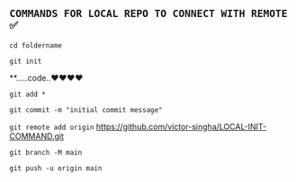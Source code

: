 ## `COMMANDS FOR LOCAL REPO TO CONNECT WITH REMOTE ✅` 
`cd foldername`

`git init`

**.....code..❤❤❤❤

`git add *`

`git commit -m "initial commit message"`

`git remote add origin` https://github.com/victor-singha/LOCAL-INIT-COMMAND.git

`git branch -M main`

`git push -u origin main`
